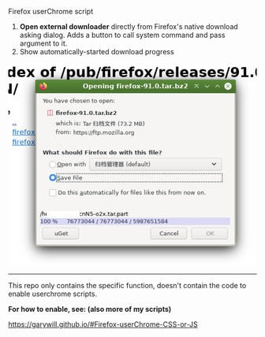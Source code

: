 Firefox userChrome script

1. **Open external downloader** directly from Firefox's native download asking dialog. Adds a button to call system command and pass argument to it.
2. Show automatically-started download progress

![](Screenshot.png)


----------------

This repo only contains the specific function, doesn't contain the code to enable userchrome scripts.

**For how to enable, see: (also more of my scripts)**

https://garywill.github.io/#Firefox-userChrome-CSS-or-JS
